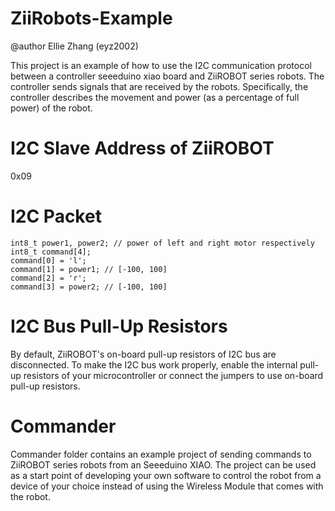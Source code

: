 # ZiiRobots-Example
@author Ellie Zhang (eyz2002)

This project is an example of how to use the I2C communication protocol between a controller seeeduino xiao board and ZiiROBOT series robots.
The controller sends signals that are received by the robots. Specifically, the controller describes the movement and power (as a percentage of full power) of the robot.

# I2C Slave Address of ZiiROBOT
0x09
# I2C Packet
```
int8_t power1, power2; // power of left and right motor respectively
int8_t command[4];
command[0] = 'l';
command[1] = power1; // [-100, 100]
command[2] = 'r';
command[3] = power2; // [-100, 100]
```
# I2C Bus Pull-Up Resistors
By default, ZiiROBOT's on-board pull-up resistors of I2C bus are disconnected. To make the I2C bus work properly, enable the internal pull-up resistors of your microcontroller or connect the jumpers to use on-board pull-up resistors.
# Commander
Commander folder contains an example project of sending commands to ZiiROBOT series robots from an Seeeduino XIAO. The project can be used as a start point of developing your own software to control the robot from a device of your choice instead of using the Wireless Module that comes with the robot. 